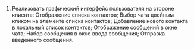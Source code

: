 1. Реализовать графический интерфейс пользователя на стороне клиента:
    Отображение списка контактов;
    Выбор чата двойным кликом на элементе списка контактов;
    Добавление нового контакта в локальный список контактов;
    Отображение сообщений в окне чата;
    Набор сообщения в окне ввода сообщения;
    Отправка введенного сообщения.
